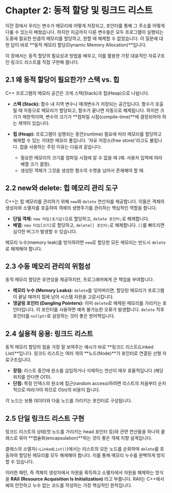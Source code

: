# Chapter 2: 동적 할당 및 링크드 리스트

이전 장에서 우리는 변수가 메모리에 어떻게 저장되고, 포인터를 통해 그 주소를 어떻게 다룰 수 있는지 배웠습니다. 하지만 지금까지 다룬 변수들은 모두 프로그램이 실행되는 도중에 필요한 만큼의 메모리를 할당하고, 원할 때 해제할 수 없었습니다. 이 질문에 대한 답이 바로 **동적 메모리 할당(Dynamic Memory Allocation)**입니다.

이 장에서는 동적 할당의 필요성과 방법을 배우고, 이를 활용한 가장 대표적인 자료구조인 링크드 리스트를 직접 구현해 봅니다.

## 2.1 왜 동적 할당이 필요한가? 스택 vs. 힙

C++ 프로그램의 메모리 공간은 크게 스택(Stack)과 힙(Heap)으로 나뉩니다.

-   **스택 (Stack):** 함수 내 지역 변수나 매개변수가 저장되는 공간입니다. 함수가 호출될 때 자동으로 메모리가 할당되고, 함수가 끝나면 자동으로 해제됩니다. 하지만 크기가 제한적이며, 변수의 크기가 **컴파일 시점(compile-time)**에 결정되어야 하는 제약이 있습니다.

-   **힙 (Heap):** 프로그램이 실행되는 동안(runtime) 필요에 따라 메모리를 할당하고 해제할 수 있는 거대한 메모리 풀입니다. '자유 저장소(free store)'라고도 불립니다. 힙을 사용하는 주된 이유는 다음과 같습니다:
    -   필요한 메모리의 크기를 컴파일 시점에 알 수 없을 때 (예: 사용자 입력에 따라 배열 크기 결정).
    -   생성된 객체가 그것을 생성한 함수의 수명을 넘어서 존재해야 할 때.

## 2.2 new와 delete: 힙 메모리 관리 도구

C++는 힙 메모리를 관리하기 위해 `new`와 `delete` 연산자를 제공합니다. 이들은 객체의 생성자와 소멸자를 호출하여 객체의 생명주기를 관리하는 핵심적인 역할을 합니다.

-   **단일 객체:** `new 타입(초기값)`으로 할당하고, `delete 포인터;`로 해제합니다.
-   **배열:** `new 타입[크기]`로 할당하고, `delete[] 포인터;`로 해제합니다. `[]`를 빠뜨리면 심각한 버그가 발생할 수 있습니다.

메모리 누수(memory leak)를 방지하려면 `new`로 할당한 모든 메모리는 반드시 `delete`로 해제해야 합니다.

## 2.3 수동 메모리 관리의 위험성

동적 메모리 할당은 유연성을 제공하지만, 프로그래머에게 큰 책임을 부여합니다.

-   **메모리 누수 (Memory Leaks):** `delete`를 잊어버리면, 할당된 메모리가 프로그램이 끝날 때까지 힙에 남아 시스템 자원을 고갈시킵니다.
-   **댕글링 포인터 (Dangling Pointers):** 이미 `delete`로 해제된 메모리를 가리키는 포인터입니다. 이 포인터를 사용하면 예측 불가능한 오류가 발생합니다. `delete` 직후 포인터를 `nullptr`로 설정하는 것이 좋은 방어책입니다.

## 2.4 실용적 응용: 링크드 리스트

동적 메모리 할당의 힘을 가장 잘 보여주는 예시가 바로 **링크드 리스트(Linked List)**입니다. 링크드 리스트는 여러 개의 **노드(Node)**가 포인터로 연결된 선형 자료구조입니다.

-   **장점:** 리스트 중간에 원소를 삽입하거나 삭제하는 연산이 매우 효율적입니다 (해당 위치를 안다면 $O(1)$).
-   **단점:** 특정 인덱스의 원소에 접근(random access)하려면 리스트의 처음부터 순차적으로 따라가야 하므로 $O(n)$의 비용이 듭니다.

각 노드는 보통 데이터와 다음 노드를 가리키는 포인터로 구성됩니다.

## 2.5 단일 링크드 리스트 구현

링크드 리스트의 상태(첫 노드를 가리키는 head 포인터 등)와 관련 연산들을 하나의 클래스로 묶어 **캡슐화(encapsulation)**하는 것이 좋은 객체 지향 설계입니다.

클래스의 소멸자(`~LinkedList()`)에서는 리스트의 모든 노드를 순회하며 `delete`를 호출하여 할당된 메모리를 모두 해제해야 합니다. 이를 통해 메모리 누수를 완벽하게 방지할 수 있습니다.

이러한 패턴, 즉 객체의 생성자에서 자원을 획득하고 소멸자에서 자원을 해제하는 방식을 **RAII (Resource Acquisition Is Initialization)** 라고 부릅니다. RAII는 C++에서 예외 안전하고 누수 없는 코드를 작성하는 가장 핵심적인 원칙입니다.